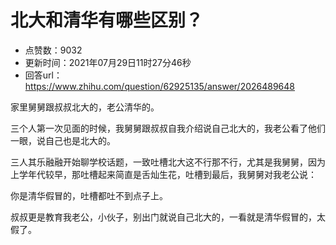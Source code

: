 # 北大和清华有哪些区别？
- 点赞数：9032
- 更新时间：2021年07月29日11时27分46秒
- 回答url：https://www.zhihu.com/question/62925135/answer/2026489648
<body>
 <p data-pid="5kjsEQE_">家里舅舅跟叔叔北大的，老公清华的。</p>
 <p data-pid="t7mjatxr">三个人第一次见面的时候，我舅舅跟叔叔自我介绍说自己北大的，我老公看了他们一眼，说自己也是北大的。</p>
 <p data-pid="kQ4dmIDy">三人其乐融融开始聊学校话题，一致吐槽北大这不行那不行，尤其是我舅舅，因为上学年代较早，那吐槽起来简直是舌灿生花，吐槽到最后，我舅舅对我老公说：</p>
 <p data-pid="1uFmg-x6">你是清华假冒的，吐槽都吐不到点子上。</p>
 <p data-pid="G_mGJWMy">叔叔更是教育我老公，小伙子，别出门就说自己北大的，一看就是清华假冒的，太假了。</p>
</body>